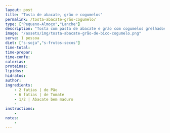 ```yaml
---
layout: post
title: "Tosta de abacate, grão e cogumelos"
permalink: /tosta-abacate-grão-cogumelo/
type: ["Pequeno-Almoço","Lanche"]
description: "Tosta com pasta de abacate e grão com cogumelos grelhados e tomate"
image: "/assets/img/tosta-abacate-grão-de-bico-cogumelo.png"
serve: 1 pessoa
diet: ["s-soja","s-frutos-secos"]
time-total: 
time-prepar: 
time-confe: 
calorias:
proteinas:
lipidos:
hidratos:
author: 
ingredients:
    - 2 fatias | de Pão
    - 6 fatias | de Tomate
    - 1/2 | Abacate bem maduro
    - 
instructions:
    - 
notes:
    - 
---
```


